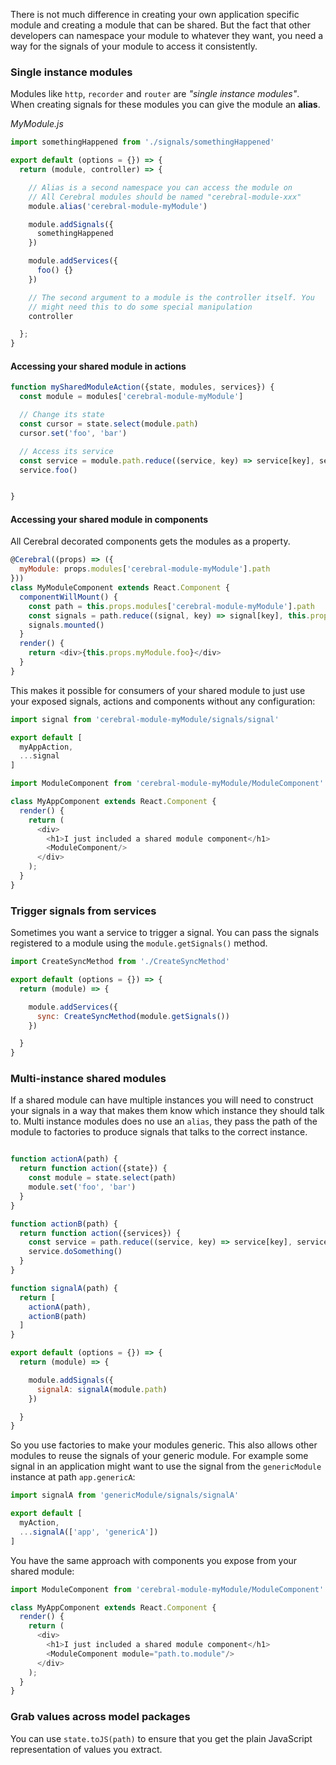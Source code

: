 There is not much difference in creating your own application specific module and creating a module that can be shared. But the fact that other developers can namespace your module to whatever they want, you need a way for the signals of your module to access it consistently.

### Single instance modules
Modules like `http`, `recorder` and `router` are *"single instance modules"*. When creating signals for these modules you can give the module an **alias**.

*MyModule.js*
```javascript
import somethingHappened from './signals/somethingHappened'

export default (options = {}) => {
  return (module, controller) => {

    // Alias is a second namespace you can access the module on
    // All Cerebral modules should be named "cerebral-module-xxx"
    module.alias('cerebral-module-myModule')

    module.addSignals({
      somethingHappened
    })

    module.addServices({
      foo() {}
    })

    // The second argument to a module is the controller itself. You
    // might need this to do some special manipulation
    controller

  };
}
```

#### Accessing your shared module in actions
```javascript
function mySharedModuleAction({state, modules, services}) {
  const module = modules['cerebral-module-myModule']

  // Change its state
  const cursor = state.select(module.path)
  cursor.set('foo', 'bar')

  // Access its service
  const service = module.path.reduce((service, key) => service[key], services)
  service.foo()


}
```

#### Accessing your shared module in components
All Cerebral decorated components gets the modules as a property.

```javascript
@Cerebral((props) => ({
  myModule: props.modules['cerebral-module-myModule'].path
}))
class MyModuleComponent extends React.Component {
  componentWillMount() {
    const path = this.props.modules['cerebral-module-myModule'].path
    const signals = path.reduce((signal, key) => signal[key], this.props.signals)
    signals.mounted()
  }
  render() {
    return <div>{this.props.myModule.foo}</div>
  }
}
```

This makes it possible for consumers of your shared module to just use your exposed signals, actions and components without any configuration:

```javascript
import signal from 'cerebral-module-myModule/signals/signal'

export default [
  myAppAction,
  ...signal
]
```

```javascript
import ModuleComponent from 'cerebral-module-myModule/ModuleComponent'

class MyAppComponent extends React.Component {
  render() {
    return (
      <div>
        <h1>I just included a shared module component</h1>
        <ModuleComponent/>
      </div>
    );
  }
}
```

### Trigger signals from services
Sometimes you want a service to trigger a signal. You can pass the signals registered to a module using the `module.getSignals()` method.

```javascript
import CreateSyncMethod from './CreateSyncMethod'

export default (options = {}) => {
  return (module) => {

    module.addServices({
      sync: CreateSyncMethod(module.getSignals())
    })

  }
}
```

### Multi-instance shared modules
If a shared module can have multiple instances you will need to construct your signals in a way that makes them know which instance they should talk to. Multi instance modules does no use an `alias`, they pass the path of the module to factories to produce signals that talks to the correct instance.

```javascript

function actionA(path) {
  return function action({state}) {
    const module = state.select(path)
    module.set('foo', 'bar')
  }
}

function actionB(path) {
  return function action({services}) {
    const service = path.reduce((service, key) => service[key], services)
    service.doSomething()
  }
}

function signalA(path) {
  return [
    actionA(path),
    actionB(path)
  ]
}

export default (options = {}) => {
  return (module) => {

    module.addSignals({
      signalA: signalA(module.path)
    })

  }
}
```

So you use factories to make your modules generic. This also allows other modules to reuse the signals of your generic module. For example some signal in an application might want to use the signal from the `genericModule` instance at path `app.genericA`:

```javascript
import signalA from 'genericModule/signals/signalA'

export default [
  myAction,
  ...signalA(['app', 'genericA'])
]
```

You have the same approach with components you expose from your shared module:

```javascript
import ModuleComponent from 'cerebral-module-myModule/ModuleComponent'

class MyAppComponent extends React.Component {
  render() {
    return (
      <div>
        <h1>I just included a shared module component</h1>
        <ModuleComponent module="path.to.module"/>
      </div>
    );
  }
}
```

### Grab values across model packages
You can use `state.toJS(path)` to ensure that you get the plain JavaScript representation of values you extract.
